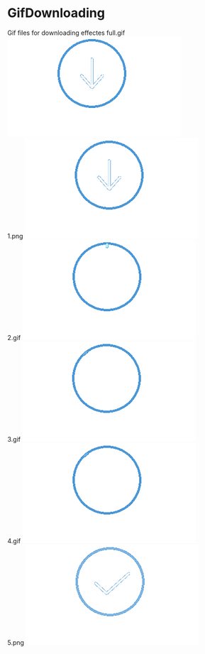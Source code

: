 # GifDownloading
Gif files for downloading effectes
full.gif ![](full.gif)</br>
1.png ![](1.png)</br>
2.gif ![](2.gif)</br>
3.gif ![](3.gif)</br>
4.gif ![](4.gif)</br>
5.png ![](5.png)
